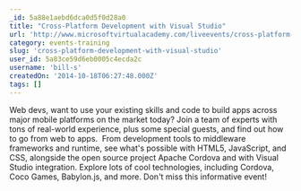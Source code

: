 ```yaml
---
_id: 5a88e1aebd6dca0d5f0d28a0
title: "Cross-Platform Development with Visual Studio"
url: 'http://www.microsoftvirtualacademy.com/liveevents/cross-platform-development-with-visual-studio'
category: events-training
slug: 'cross-platform-development-with-visual-studio'
user_id: 5a83ce59d6eb0005c4ecda2c
username: 'bill-s'
createdOn: '2014-10-18T06:27:48.000Z'
tags: []
---
```


Web devs, want to use your existing skills and code to build apps across major mobile platforms on the market today? Join a team of experts with tons of real-world experience, plus some special guests, and find out how to go from web to apps.  From development tools to middleware frameworks and runtime, see what's possible with HTML5, JavaScript, and CSS, alongside the open source project Apache Cordova and with Visual Studio integration. Explore lots of cool technologies, including Cordova, Coco Games, Babylon.js, and more. Don't miss this informative event!
